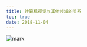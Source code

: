 ```yaml
---
title: 计算机视觉与其他领域的关系
toc: true
date: 2018-11-04
---
```




![mark](http://images.iterate.site/blog/image/181104/JG1likjB2C.png?imageslim)
